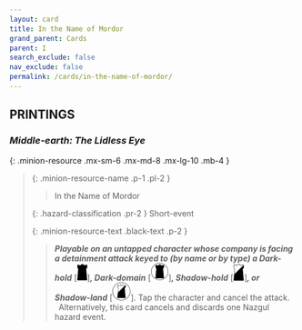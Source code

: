 ```yaml
---
layout: card
title: In the Name of Mordor
grand_parent: Cards
parent: I
search_exclude: false
nav_exclude: false
permalink: /cards/in-the-name-of-mordor/
---
```


## PRINTINGS


### _Middle-earth: The Lidless Eye_

{: .minion-resource .mx-sm-6 .mx-md-8 .mx-lg-10 .mb-4 }
> {: .minion-resource-name .p-1 .pl-2 }
> > <div class="hazard-mp"></div>
> > <div class="card-name">In the Name of Mordor</div>
>
> {: .hazard-classification .pr-2 }
> Short-event
>
> {: .minion-resource-text .black-text .p-2 }
> > ***Playable on an untapped character whose company is facing a detainment attack keyed to (by name or by type) a Dark-hold*** \[![](/assets/images/dark-hold.svg)]***, Dark-domain*** \[![](/assets/images/dark-domain.svg)]***, Shadow-hold*** \[![](/assets/images/shadow-hold.svg)]***, or Shadow-land*** \[![](/assets/images/shadow-land.svg)]. Tap the character and cancel the attack.  <br>&ensp;Alternatively, this card cancels and discards one Nazgul hazard event. 
> 

